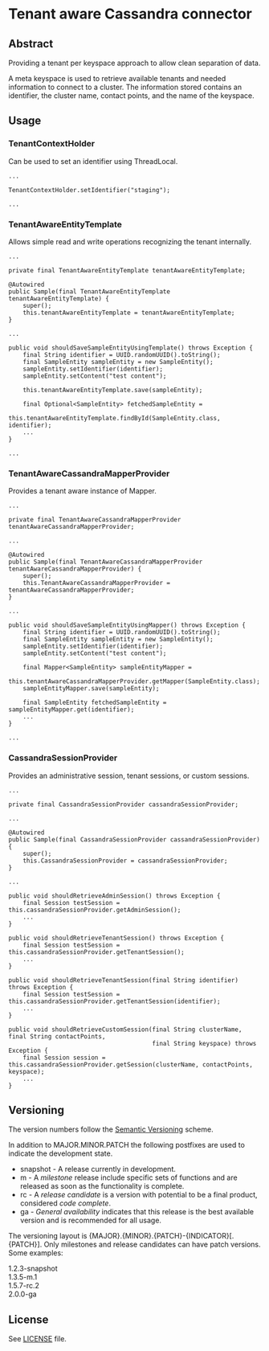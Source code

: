 # Tenant aware Cassandra connector

## Abstract
Providing a tenant per keyspace approach to allow clean separation of data.

A meta keyspace is used to retrieve available tenants and needed information to connect to a cluster. The information stored contains an identifier, the cluster name, contact points, and the name of the keyspace.

## Usage

### TenantContextHolder
Can be used to set an identifier using ThreadLocal.
 
    ...
    
    TenantContextHolder.setIdentifier("staging");
    
    ...
    
### TenantAwareEntityTemplate
Allows simple read and write operations recognizing the tenant internally.

    ...
    
    private final TenantAwareEntityTemplate tenantAwareEntityTemplate;
    
    @Autowired
    public Sample(final TenantAwareEntityTemplate tenantAwareEntityTemplate) {
        super();
        this.tenantAwareEntityTemplate = tenantAwareEntityTemplate;
    }
    
    ...
    
    public void shouldSaveSampleEntityUsingTemplate() throws Exception {
        final String identifier = UUID.randomUUID().toString();
        final SampleEntity sampleEntity = new SampleEntity();
        sampleEntity.setIdentifier(identifier);
        sampleEntity.setContent("test content");

        this.tenantAwareEntityTemplate.save(sampleEntity);

        final Optional<SampleEntity> fetchedSampleEntity = 
                this.tenantAwareEntityTemplate.findById(SampleEntity.class, identifier);
        ...
    }
    
    ...

### TenantAwareCassandraMapperProvider
Provides a tenant aware instance of Mapper.

    ...
    
    private final TenantAwareCassandraMapperProvider tenantAwareCassandraMapperProvider;
    
    ...
    
    @Autowired
    public Sample(final TenantAwareCassandraMapperProvider tenantAwareCassandraMapperProvider) {
        super();
        this.TenantAwareCassandraMapperProvider = tenantAwareCassandraMapperProvider;
    }
    
    ...
    
    public void shouldSaveSampleEntityUsingMapper() throws Exception {
        final String identifier = UUID.randomUUID().toString();
        final SampleEntity sampleEntity = new SampleEntity();
        sampleEntity.setIdentifier(identifier);
        sampleEntity.setContent("test content");

        final Mapper<SampleEntity> sampleEntityMapper = 
                this.tenantAwareCassandraMapperProvider.getMapper(SampleEntity.class);
        sampleEntityMapper.save(sampleEntity);

        final SampleEntity fetchedSampleEntity = sampleEntityMapper.get(identifier);
        ...
    }
    
    ...
    
### CassandraSessionProvider
Provides an administrative session, tenant sessions, or custom sessions.

    ...
    
    private final CassandraSessionProvider cassandraSessionProvider;
    
    ...
    
    @Autowired
    public Sample(final CassandraSessionProvider cassandraSessionProvider) {
        super();
        this.CassandraSessionProvider = cassandraSessionProvider;
    }
    
    ... 
    
    public void shouldRetrieveAdminSession() throws Exception {
        final Session testSession = this.cassandraSessionProvider.getAdminSession();
        ...
    }
    
    public void shouldRetrieveTenantSession() throws Exception {
        final Session testSession = this.cassandraSessionProvider.getTenantSession();
        ...
    }
    
    public void shouldRetrieveTenantSession(final String identifier) throws Exception {
        final Session testSession = this.cassandraSessionProvider.getTenantSession(identifier);
        ...
    }

    public void shouldRetrieveCustomSession(final String clusterName, final String contactPoints, 
                                            final String keyspace) throws Exception {
        final Session session = this.cassandraSessionProvider.getSession(clusterName, contactPoints, keyspace);
        ...
    }
    

## Versioning
The version numbers follow the [Semantic Versioning](http://semver.org/) scheme.

In addition to MAJOR.MINOR.PATCH the following postfixes are used to indicate the development state.

* snapshot - A release currently in development. 
* m - A _milestone_ release include specific sets of functions and are released as soon as the functionality is complete.
* rc - A _release candidate_ is a version with potential to be a final product, considered _code complete_.
* ga - _General availability_ indicates that this release is the best available version and is recommended for all usage.

The versioning layout is {MAJOR}.{MINOR}.{PATCH}-{INDICATOR}[.{PATCH}]. Only milestones and release candidates can  have patch versions. Some examples:

1.2.3-snapshot  
1.3.5-m.1  
1.5.7-rc.2  
2.0.0-ga

## License
See [LICENSE](LICENSE) file.